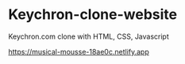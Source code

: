 # Keychron-clone-website
Keychron.com clone with HTML, CSS, Javascript

https://musical-mousse-18ae0c.netlify.app
